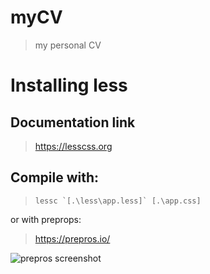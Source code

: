 
# myCV
> my personal CV

# Installing less
## Documentation link
> https://lesscss.org

## Compile with:
>  ``lessc `[.\less\app.less]` [.\app.css]``

or with preprops:

> https://prepros.io/

![prepros screenshot](https://prepros.io/img/home/screenshot-windows.png)


